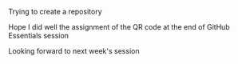 Trying to create a repository

Hope I did well the assignment of the QR code at the end of GitHub Essentials session

Looking forward to next week's session
